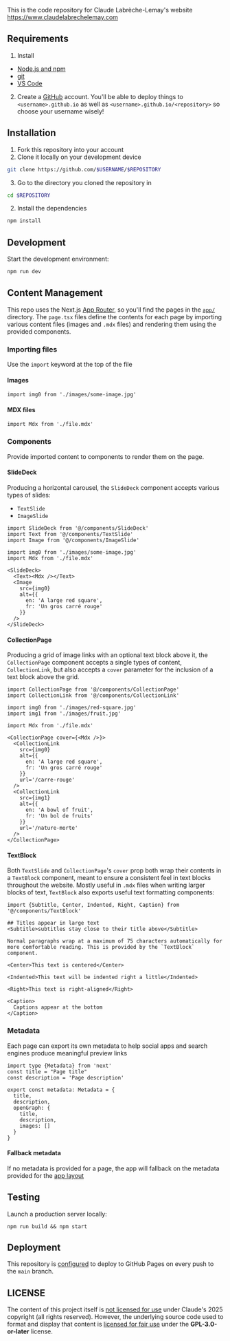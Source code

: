 This is the code repository for Claude Labrèche-Lemay's website https://www.claudelabrechelemay.com

## Requirements
1. Install
  - [Node.js and npm](https://nodejs.org)
  - [git](https://git-scm.com/book/en/v2/Getting-Started-Installing-Git)
  - [VS Code](https://code.visualstudio.com/)
2. Create a [GitHub](https://github.com/) account. You'll be able to deploy things to `<username>.github.io` as well as `<username>.github.io/<repository>` so choose your username wisely!

## Installation
1. Fork this repository into your account
2. Clone it locally on your development device
```sh copy
git clone https://github.com/$USERNAME/$REPOSITORY
```
3. Go to the directory you cloned the repository in
```sh
cd $REPOSITORY
```
2. Install the dependencies
```sh copy
npm install
```

## Development
Start the development environment:
```sh copy
npm run dev
```

## Content Management
This repo uses the Next.js [App Router](https://nextjs.org/docs/app), so you'll find the pages in the [`app/`](/app/) directory. The `page.tsx` files define the contents for each page by importing various content files (images and `.mdx` files) and rendering them using the provided components.

### Importing files
Use the `import` keyword at the top of the file

#### Images
```tsx
import img0 from './images/some-image.jpg'
```

#### MDX files
```tsx
import Mdx from './file.mdx'
```

### Components
Provide imported content to components to render them on the page.

#### SlideDeck
Producing a horizontal carousel, the `SlideDeck` component accepts various types of slides:
- `TextSlide`
- `ImageSlide`
```tsx
import SlideDeck from '@/components/SlideDeck'
import Text from '@/components/TextSlide'
import Image from '@/components/ImageSlide'

import img0 from './images/some-image.jpg'
import Mdx from './file.mdx'

<SlideDeck>
  <Text><Mdx /></Text>
  <Image
    src={img0}
    alt={{
      en: 'A large red square',
      fr: 'Un gros carré rouge'
    }}
  />
</SlideDeck>
```

#### CollectionPage
Producing a grid of image links with an optional text block above it, the `CollectionPage` component accepts a single types of content, `CollectionLink`, but also accepts a `cover` parameter for the inclusion of a text block above the grid.
```tsx
import CollectionPage from '@/components/CollectionPage'
import CollectionLink from '@/components/CollectionLink'

import img0 from './images/red-square.jpg'
import img1 from './images/fruit.jpg'

import Mdx from './file.mdx'

<CollectionPage cover={<Mdx />}>
  <CollectionLink
    src={img0}
    alt={{
      en: 'A large red square',
      fr: 'Un gros carré rouge'
    }}
    url='/carre-rouge'
  />
  <CollectionLink
    src={img1}
    alt={{
      en: 'A bowl of fruit',
      fr: 'Un bol de fruits'
    }}
    url='/nature-morte'
  />
</CollectionPage>
```

#### TextBlock
Both `TextSlide` and `CollectionPage`'s `cover` prop both wrap their contents in a `TextBlock` component, meant to ensure a consistent feel in text blocks throughout the website. Mostly useful in `.mdx` files when writing larger blocks of text, `TextBlock` also exports useful text formatting components:
```mdx
import {Subtitle, Center, Indented, Right, Caption} from '@/components/TextBlock'

## Titles appear in large text
<Subtitle>subtitles stay close to their title above</Subtitle>

Normal paragraphs wrap at a maximum of 75 characters automatically for more comfortable reading. This is provided by the `TextBlock` component.

<Center>This text is centered</Center>

<Indented>This text will be indented right a little</Indented>

<Right>This text is right-aligned</Right>

<Caption>
  Captions appear at the bottom
</Caption>
```

### Metadata
Each page can export its own metadata to help social apps and search engines produce meaningful preview links
```tsx
import type {Metadata} from 'next'
const title = "Page title"
const description = 'Page description'

export const metadata: Metadata = {
  title,
  description,
  openGraph: {
    title,
    description,
    images: []
  }
}
```

#### Fallback metadata
If no metadata is provided for a page, the app will fallback on the metadata provided for the [app layout](app/layout.tsx)

## Testing
Launch a production server locally:
```
npm run build && npm start
```

## Deployment
This repository is [configured](.github/workflows/deploy.yml) to deploy to GitHub Pages on every push to the `main` branch.

## LICENSE

The content of this project itself is [not licensed for use](/app/LICENSE) under Claude's 2025 copyright (all rights reserved). However, the underlying source code used to format and display that content is [licensed for fair use](/LICENCE) under the **GPL-3.0-or-later** license.

